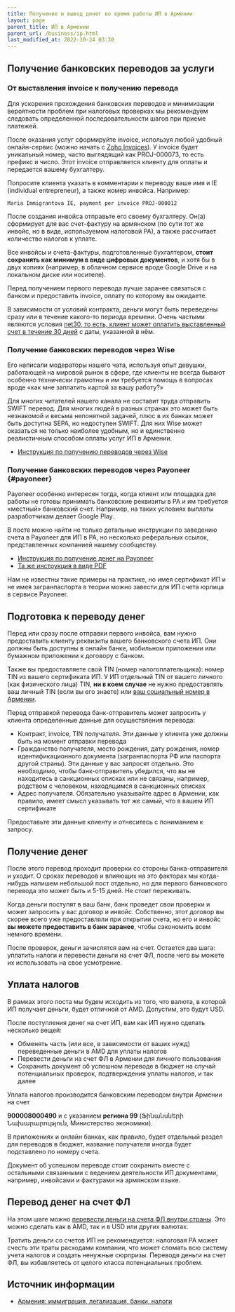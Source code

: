 ```yaml
---
title: Получение и вывод денег во время работы ИП в Армении
layout: page
parent_title: ИП в Армении
parent_url: /business/ip.html
last_modified_at: 2022-10-24 03:30
---
```


## Получение банковских переводов за услуги

### От выставления invoice к получению перевода

Для ускорения прохождения банковских переводов и минимизации вероятности проблем при налоговых проверках мы рекомендуем
следовать определенной последовательности шагов при приеме платежей.

После оказания услуг сформируйте invoice, используя любой удобный онлайн-сервис (можно начать с [Zoho Invoices](https://invoice.zoho.com/)).
У invoice будет уникальный номер, часто выглядящий как PROJ-000073, то есть префикс и число. Этот invoice отправляется
клиенту для оплаты и передается вашему бухгалтеру.

Попросите клиента указать в комментарии к переводу ваше имя и IE (individual entrepreneur), а также номер инвойса. Например:

```
Maria Immigrantova IE, payment per invoice PROJ-000012
```

После создания инвойса отправьте его своему бухгалтеру. Он(а) сформирует для вас счет-фактуру на армянском
(по сути тот же инвойс, но в виде, используемом налоговой РА), а также рассчитает количество налогов к уплате.

Все инвойсы и счета-фактуры, подготовленные бухгалтером, **стоит сохранять как минимум в виде цифровых документов**,
и хотя бы в двух копиях (например, в облачном сервисе вроде Google Drive и на локальном диске или носителе).

Перед получением первого перевода лучше заранее связаться с банком и предоставить invoice, оплату по которому вы ожидаете.

В зависимости от условий контракта, деньги могут быть переведены сразу или в течение какого-то периода времени.
Очень частыми являются условия [net30, то есть, клиент может оплатить выставленный счет в течение 30 дней](https://gocardless.com/guides/posts/what-does-net-30-mean-finance/)
с даты, указанной в нём.

### Получение банковских переводов через Wise

Его написали модераторы нашего чата, используя опыт девушки, работающей на мировой рынок в сфере, где клиенты не
всегда бывают особенно технически грамотны и им требуется помощь в вопросах вроде «как мне заплатить картой за вашу работу?»

Для многих читателей нашего канала не составит труда отправить SWIFT перевод. Для многих людей в разных странах это
может быть незнакомой и весьма непонятной задачей, плюс в их банках может быть доступна SEPA, но недоступен SWIFT.
Для них Wise может оказаться не только наиболее удобным, но и единственно реалистичным способом оплаты услуг ИП в Армении.

- [Инструкция по получению переводов через Wise](ip-wise.md)

### Получение банковских переводов через Payoneer {#payoneer}

Payoneer особенно интересен тогда, когда клиент или площадка для работы не готовы принимать банковские реквизиты в РА
и им требуется «местный» банковский счет. Например, на таких условиях выплаты разработчикам делает Google Play.

В посте можно найти не только детальные инструкции по заведению счета в Payoneer для ИП в РА, но несколько реферальных
ссылок, представленных компанией нашему сообществу.

- [Инструкция по получение денег на Payoneer](https://www.notion.so/am-banking-and-immigration/Payoneer-e25a51e21e56498fa3e72efd5fdab4e3)
- [Та же инструкция в виде PDF](/files/ip-payoneer.pdf)

Нам не известны такие примеры на практике, но имея сертификат ИП и не имея загранпаспорта в теории можно
завести для ИП счета юрлица в сервисе Payoneer.

## Подготовка к переводу денег

Перед или сразу после отправки первого инвойса, вам нужно предоставить клиенту реквизиты вашего банковского счета ИП.
Они должны быть доступны в онлайн банке, мобильном приложении или бумажном приложении к договору с банком.

Также вы предоставляете свой TIN (номер налогоплательщика): номер TIN из вашего сертификата ИП. У ИП отдельный TIN от
вашего личного (как физического лица) TIN, **ни в коем случае** не нужно предоставлять ваш личный TIN (если вы его знаете)
или [ваш социальный номер в Армении](../documents/social-number.md).

Перед отправкой перевода банк-отправитель может запросить у клиента определенные данные для осуществления перевода:

- Контракт, invoice, TIN получателя. Эти данные у клиента уже должны быть на момент отправки перевода
- Гражданство получателя, место рождения, дату рождения, номер идентификационного документа (загранпаспорта РФ или паспорта другой страны). Эти данные у вас запросят отдельно. Это необходимо, чтобы банк-отправитель убедился, что вы не находитесь в санкционных списках или не связаны, например, родством с человеком, находящимся в санкционных списках
- Адрес получателя. Обязательно указывайте адрес в Армении, как правило, имеет смысл указывать тот же самый, что в вашем ИП сертификате

Предоставьте эти данные клиенту и отнеситесь с пониманием к запросу.

## Получение денег

После этого перевод проходит проверки со стороны банка-отправителя и уходит. О сроках переводов и влияющих на это
факторах мы когда-нибудь напишем небольшой пост отдельно, но для первого банковского перевода это может быть и
5-15 дней. Не стоит переживать.

Когда деньги поступят в ваш банк, банк проведет свои проверки и может запросить у вас договор и инвойс. Собственно,
этот договор вы скорее всего уже предоставляли при открытии счета, но его и инвойс
**вы можете предоставить в банк заранее**, чтобы сэкономить всем немного времени.

После проверок, деньги зачислятся вам на счет. Остается два шага: уплатить налоги и перевести деньги на счет ФЛ, после
чего вы можете их использовать на свое усмотрение.

## Уплата налогов

В рамках этого поста мы будем исходить из того, что валюта, в которой ИП получает деньги, будет отличной от AMD. Допустим, это будут USD.

После поступления денег на счет ИП, вам как ИП нужно сделать несколько вещей:

- Обменять часть (или все, в зависимости от ваших нужд) переведенные деньги в AMD для уплаты налогов
- Перевести деньги на счет ФЛ в Армении для личного пользования
- Сохранить документ об успешном переводе в бюджет на случай потенциальных проверок, подтверждения уплаты налогов, и так далее

Уплата налогов производится банковским переводом внутри Армении на счет

**900008000490** и с указанием **региона 99** (Ֆինանսների Նախարարություն, Министерство экономики).

В приложениях и онлайн банках, как правило, будет отдельный раздел для переводов в бюджет, название получателя иногда
будет подставлено по номеру счета.

Документ об успешном переводе стоит сохранить вместе с остальными связанными с ведением деятельности ИП документами,
например, инвойсами и фактурами на армянском языке.

## Перевод денег на счет ФЛ

На этом шаге можно [перевести деньги на счета ФЛ внутри страны](../money/bank-transfer-am.md). Это можно сделать как в AMD, так и в USD или других валютах.

Тратить деньги со счетов ИП не рекомендуется: налоговая РА может счесть эти траты расходами компании, что может сломать
всю систему учета налогов и создать ненужные сюрпризы. Переводя деньги на счет ФЛ, вы избавляетесь от целого
класса потенциальных проблем.

## Источник информации

- [Армения: иммиграция, легализация, банки, налоги](https://t.me/am_banking_and_residency)
